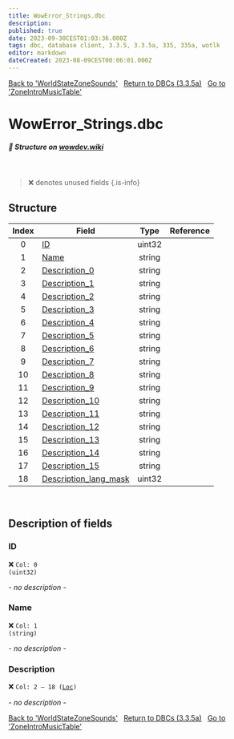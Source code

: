 ```yaml
---
title: WowError_Strings.dbc
description:
published: true
date: 2023-09-30CEST01:03:36.000Z
tags: dbc, database client, 3.3.5, 3.3.5a, 335, 335a, wotlk
editor: markdown
dateCreated: 2023-08-09CEST00:06:01.000Z
---
```

<a href="https://trinitycore.info/files/DBC/335/worldstatezonesounds" class="mt-5 v-btn v-btn--depressed v-btn--flat v-btn--outlined theme--light v-size--default darkblue--text text--lighten-3"><span class="v-btn__content"><i aria-hidden="true" class="v-icon notranslate v-icon--left mdi mdi-arrow-left theme--light"></i><span>Back to 'WorldStateZoneSounds'</span></span></a>&nbsp;&nbsp;&nbsp;<a href="https://trinitycore.info/files/DBC/335/DBC" class="mt-5 v-btn v-btn--depressed v-btn--flat v-btn--outlined theme--light v-size--default darkblue--text text--lighten-3"><span class="v-btn__content"><i aria-hidden="true" class="v-icon notranslate v-icon--left mdi mdi-home-outline theme--light"></i><span>Return to DBCs (3.3.5a)</span></span></a>&nbsp;&nbsp;&nbsp;<a href="https://trinitycore.info/files/DBC/335/zoneintromusictable" class="mt-5 v-btn v-btn--depressed v-btn--flat v-btn--outlined theme--light v-size--default darkblue--text text--lighten-3"><span class="v-btn__content"><span>Go to 'ZoneIntroMusicTable'</span><i aria-hidden="true" class="v-icon notranslate v-icon--right mdi mdi-arrow-right theme--light"></i></span></a>

# WowError_Strings.dbc
##### :pencil: Structure on [wowdev.wiki](https://wowdev.wiki/DB/WowError_Strings)
&nbsp;

> :x: denotes unused fields
{.is-info}


## Structure

| Index | Field | Type | Reference |
| :---: | --- | :---: | --- |
| 0 | [ID](#id-alt) | uint32 |  |
| 1 | [Name](#name-alt) | string |  |
| 2 | [Description_0](#description) | string |  |
| 3 | [Description_1](#description) | string |  |
| 4 | [Description_2](#description) | string |  |
| 5 | [Description_3](#description) | string |  |
| 6 | [Description_4](#description) | string |  |
| 7 | [Description_5](#description) | string |  |
| 8 | [Description_6](#description) | string |  |
| 9 | [Description_7](#description) | string |  |
| 10 | [Description_8](#description) | string |  |
| 11 | [Description_9](#description) | string |  |
| 12 | [Description_10](#description) | string |  |
| 13 | [Description_11](#description) | string |  |
| 14 | [Description_12](#description) | string |  |
| 15 | [Description_13](#description) | string |  |
| 16 | [Description_14](#description) | string |  |
| 17 | [Description_15](#description) | string |  |
| 18 | [Description_lang_mask](#description) | uint32 |  |
&nbsp;
## Description of fields

### ID <!-- {#id-alt} -->
:x: <code>Col: 0 (uint32)</code>

*- no description -*
&nbsp;

### Name <!-- {#name-alt} -->
:x: <code>Col: 1 (string)</code>

*- no description -*
&nbsp;

### Description
:x: <code>Col: 2 &ndash; 18 ([Loc](/how-to/localization))</code>

*- no description -*
&nbsp;

<a href="https://trinitycore.info/files/DBC/335/worldstatezonesounds" class="mt-5 v-btn v-btn--depressed v-btn--flat v-btn--outlined theme--light v-size--default darkblue--text text--lighten-3"><span class="v-btn__content"><i aria-hidden="true" class="v-icon notranslate v-icon--left mdi mdi-arrow-left theme--light"></i><span>Back to 'WorldStateZoneSounds'</span></span></a>&nbsp;&nbsp;&nbsp;<a href="https://trinitycore.info/files/DBC/335/DBC" class="mt-5 v-btn v-btn--depressed v-btn--flat v-btn--outlined theme--light v-size--default darkblue--text text--lighten-3"><span class="v-btn__content"><i aria-hidden="true" class="v-icon notranslate v-icon--left mdi mdi-home-outline theme--light"></i><span>Return to DBCs (3.3.5a)</span></span></a>&nbsp;&nbsp;&nbsp;<a href="https://trinitycore.info/files/DBC/335/zoneintromusictable" class="mt-5 v-btn v-btn--depressed v-btn--flat v-btn--outlined theme--light v-size--default darkblue--text text--lighten-3"><span class="v-btn__content"><span>Go to 'ZoneIntroMusicTable'</span><i aria-hidden="true" class="v-icon notranslate v-icon--right mdi mdi-arrow-right theme--light"></i></span></a>
